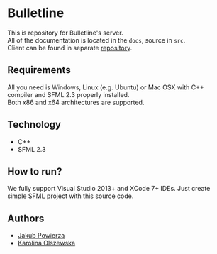 # Bulletline
This is repository for Bulletline's server.  
All of the documentation is located in the `docs`, source in `src`.  
Client can be found in separate [repository](https://github.com/jpowie01/Bulletline).

## Requirements
All you need is Windows, Linux (e.g. Ubuntu) or Mac OSX with C++ compiler and SFML 2.3 properly installed.    
Both x86 and x64 architectures are supported.

## Technology
- C++
- SFML 2.3

## How to run?
We fully support Visual Studio 2013+ and XCode 7+ IDEs. Just create simple SFML project with this source code.

## Authors
- [Jakub Powierza](https://github.com/jpowie01)
- [Karolina Olszewska](https://github.com/kolszewska)
